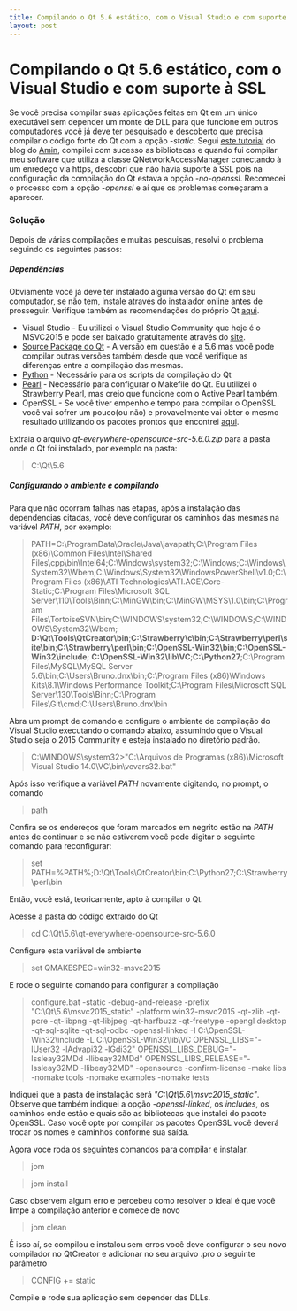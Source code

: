 ```yaml
---
title: Compilando o Qt 5.6 estático, com o Visual Studio e com suporte à SSL
layout: post
---
```


# Compilando o Qt 5.6 estático, com o Visual Studio e com suporte à SSL
Se você precisa compilar suas aplicações feitas em Qt em um único executável sem depender um monte de DLL para que funcione em outros computadores você já deve ter pesquisado e descoberto que precisa compilar o código fonte do Qt com a opção *-static*.
Segui [este tutorial][tutorial] do blog do [Amin], compilei com sucesso as bibliotecas e quando fui compilar meu software que utiliza a classe QNetworkAccessManager conectando à um enredeço via https, descobri que não havia suporte à SSL pois na configuração da compilação do Qt estava a opção *-no-openssl*. Recomecei o processo com a opção *-openssl* e aí que os problemas começaram a aparecer.

### Solução
Depois de várias compilações e muitas pesquisas, resolvi o problema seguindo os seguintes passos:
##### Dependências
Obviamente você já deve ter instalado alguma versão do Qt em seu computador, se não tem, instale através do [instalador online][qt-online] antes de prosseguir. Verifique também as recomendações do próprio Qt [aqui][qt-msvc-build].
- Visual Studio - Eu utilizei o Visual Studio Community que hoje é o MSVC2015 e pode ser baixado gratuitamente através do [site][vs-commu].
- [Source Package do Qt] - A versão em questão é a 5.6 mas você pode compilar outras versões também desde que você verifique as diferenças entre a compilação das mesmas.
- [Python] - Necessário para os scripts da compilação do Qt
- [Pearl] - Necessário para configurar o Makefile do Qt. Eu utilizei o Strawberry Pearl, mas creio que funcione com o Active Pearl também.
- OpenSSL - Se você tiver empenho e tempo para compilar o OpenSSL você vai sofrer um pouco(ou não) e provavelmente vai obter o mesmo resultado utilizando os pacotes prontos que encontrei [aqui][openssl-slproweb].

Extraia o arquivo *qt-everywhere-opensource-src-5.6.0.zip* para a pasta onde o Qt foi instalado, por exemplo na pasta:
> C:\Qt\5.6

##### Configurando o ambiente e compilando
Para que não ocorram falhas nas etapas, após a instalação das dependencias citadas, você deve configurar os caminhos das mesmas na variável *PATH*, por exemplo:
> PATH=C:\ProgramData\Oracle\Java\javapath;C:\Program Files (x86)\Common Files\Intel\Shared Files\cpp\bin\Intel64;C:\Windows\system32;C:\Windows;C:\Windows\System32\Wbem;C:\Windows\System32\WindowsPowerShell\v1.0\;C:\Program Files (x86)\ATI Technologies\ATI.ACE\Core-Static;C:\Program Files\Microsoft SQL Server\110\Tools\Binn\;C:\MinGW\bin;C:\MinGW\MSYS\1.0\bin;C:\Program Files\TortoiseSVN\bin;C:\WINDOWS\system32;C:\WINDOWS;C:\WINDOWS\System32\Wbem; **D:\Qt\Tools\QtCreator\bin**;**C:\Strawberry\c\bin**;**C:\Strawberry\perl\site\bin**;**C:\Strawberry\perl\bin**;**C:\OpenSSL-Win32\bin**;**C:\OpenSSL-Win32\include**; **C:\OpenSSL-Win32\lib\VC**;**C:\Python27**;C:\Program Files\MySQL\MySQL Server 5.6\bin;C:\Users\Bruno\.dnx\bin;C:\Program Files (x86)\Windows Kits\8.1\Windows Performance Toolkit\;C:\Program Files\Microsoft SQL Server\130\Tools\Binn\;C:\Program Files\Git\cmd;C:\Users\Bruno\.dnx\bin

Abra um prompt de comando e configure o ambiente de compilação do Visual Studio executando o comando abaixo, assumindo que o Visual Studio seja o 2015 Community e esteja instalado no diretório padrão.
> C:\WINDOWS\system32>"C:\Arquivos de Programas (x86)\Microsoft Visual Studio 14.0\VC\bin\vcvars32.bat"

Após isso verifique a variável *PATH* novamente digitando, no prompt, o comando
> path

Confira se os endereços que foram marcados em negrito estão na *PATH* antes de continuar e se não estiverem você pode digitar o seguinte comando para reconfigurar:
> set PATH=%PATH%;D:\Qt\Tools\QtCreator\bin;C:\Python27;C:\Strawberry\perl\bin

Então, você está, teoricamente, apto à compilar o Qt.

Acesse a pasta do código extraído do Qt
> cd C:\Qt\5.6\qt-everywhere-opensource-src-5.6.0

Configure esta variável de ambiente
> set QMAKESPEC=win32-msvc2015

E rode o seguinte comando para configurar a compilação
> configure.bat -static -debug-and-release -prefix "C:\Qt\5.6\msvc2015_static" -platform win32-msvc2015 -qt-zlib -qt-pcre -qt-libpng -qt-libjpeg -qt-harfbuzz -qt-freetype -opengl desktop -qt-sql-sqlite -qt-sql-odbc -openssl-linked -I C:\OpenSSL-Win32\include -L C:\OpenSSL-Win32\lib\VC OPENSSL_LIBS="-lUser32 -lAdvapi32 -lGdi32" OPENSSL_LIBS_DEBUG="-lssleay32MDd -llibeay32MDd" OPENSSL_LIBS_RELEASE="-lssleay32MD -llibeay32MD" -opensource -confirm-license -make libs -nomake tools -nomake examples -nomake tests

Indiquei que a pasta de instalação será *"C:\Qt\5.6\msvc2015_static"*. Observe que também indiquei a opção *-openssl-linked*, os *includes*, os caminhos onde estão e quais são as bibliotecas que instalei do pacote OpenSSL. Caso você opte por compilar os pacotes OpenSSL você deverá trocar os nomes e caminhos conforme sua saída.

Agora voce roda os seguintes comandos para compilar e instalar.
> jom

> jom install

Caso observem algum erro e percebeu como resolver o ideal é que você limpe a compilação anterior e comece de novo
> jom clean

É isso aí, se compilou e instalou sem erros você deve configurar o seu novo compilador no QtCreator e adicionar no seu arquivo .pro o seguinte parâmetro
> CONFIG += static

Compile e rode sua aplicação sem depender das DLLs.

   [tutorial]: <https://amin-ahmadi.com/2015/07/03/how-to-build-qt-5-5-static-libraries-using-any-microsoft-visual-c-compiler/>
   [amin]: <https://amin-ahmadi.com/>
   [python]: <https://www.python.org/downloads/release/python-2710/>
   [pearl]: <http://strawberryperl.com/>
   [qt-msvc-build]: <https://wiki.qt.io/Building_Qt_Desktop_for_Windows_with_MSVC>
   [openssl-slproweb]: <http://slproweb.com/download/Win32OpenSSL-1_0_2g.exe>
   [vs-commu]: <https://go.microsoft.com/fwlink/?LinkId=691978&clcid=0x416>
   [qt-online]: <http://download.qt.io/official_releases/online_installers/qt-unified-windows-x86-online.exe>
   [Source Package do Qt]: <http://download.qt.io/official_releases/qt/5.6/5.6.0/single/qt-everywhere-opensource-src-5.6.0.zip>

